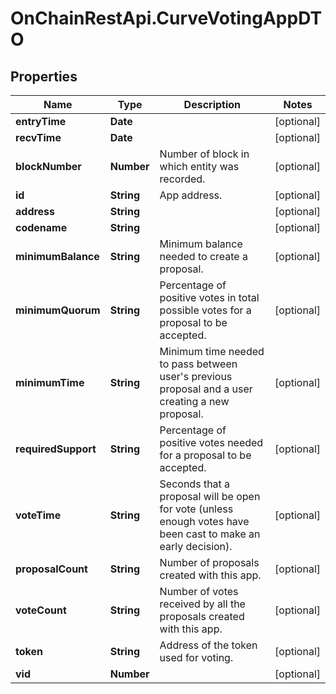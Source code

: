 # OnChainRestApi.CurveVotingAppDTO

## Properties

Name | Type | Description | Notes
------------ | ------------- | ------------- | -------------
**entryTime** | **Date** |  | [optional] 
**recvTime** | **Date** |  | [optional] 
**blockNumber** | **Number** | Number of block in which entity was recorded. | [optional] 
**id** | **String** | App address. | [optional] 
**address** | **String** |  | [optional] 
**codename** | **String** |  | [optional] 
**minimumBalance** | **String** | Minimum balance needed to create a proposal. | [optional] 
**minimumQuorum** | **String** | Percentage of positive votes in total possible votes for a proposal to be accepted. | [optional] 
**minimumTime** | **String** | Minimum time needed to pass between user&#39;s previous proposal and a user creating a new proposal. | [optional] 
**requiredSupport** | **String** | Percentage of positive votes needed for a proposal to be accepted. | [optional] 
**voteTime** | **String** | Seconds that a proposal will be open for vote (unless enough votes have been cast to make an early decision). | [optional] 
**proposalCount** | **String** | Number of proposals created with this app. | [optional] 
**voteCount** | **String** | Number of votes received by all the proposals created with this app. | [optional] 
**token** | **String** | Address of the token used for voting. | [optional] 
**vid** | **Number** |  | [optional] 


